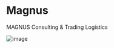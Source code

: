 # Magnus
MAGNUS Consulting &amp; Trading Logistics


![image](https://user-images.githubusercontent.com/87865138/179567154-0715393d-4a97-4583-8eb2-835bb5f6bdb0.png)
